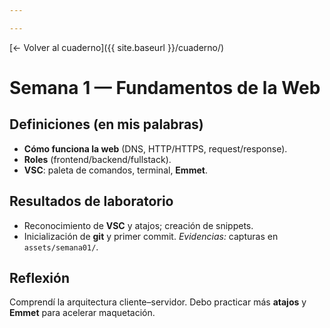 ```yaml
---

---
```


[← Volver al cuaderno]({{ site.baseurl }}/cuaderno/)

# Semana 1 — Fundamentos de la Web
## Definiciones (en mis palabras)
- **Cómo funciona la web** (DNS, HTTP/HTTPS, request/response).
- **Roles** (frontend/backend/fullstack).
- **VSC**: paleta de comandos, terminal, **Emmet**.

## Resultados de laboratorio
- Reconocimiento de **VSC** y atajos; creación de snippets.
- Inicialización de **git** y primer commit. _Evidencias:_ capturas en `assets/semana01/`.

## Reflexión
Comprendí la arquitectura cliente–servidor. Debo practicar más **atajos** y **Emmet** para acelerar maquetación.
